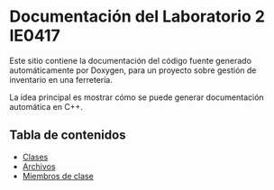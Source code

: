 # Documentación del Laboratorio 2 IE0417

Este sitio contiene la documentación del código fuente generado automáticamente por Doxygen, para un proyecto sobre gestión de inventario en una ferretería.

La idea principal es mostrar cómo se puede generar documentación automática en C++.

## Tabla de contenidos

- [Clases](classes.html)
- [Archivos](files.html)
- [Miembros de clase](functions.html)